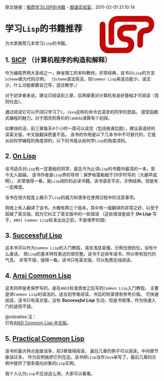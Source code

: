 原文链接：[推荐学习LISP的书籍](http://blog.sina.com.cn/s/blog_72d43af30100pg5t.html) - [图谱实验室](http://blog.sina.com.cn/tupulab)，2011-02-01 21:10:14

<img src="lisp.png" width="192" hspace="10px" align="right" >

# 学习`Lisp`的书籍推荐

为大家推荐几本学习`Lisp`的书籍。

## 1. [SICP](http://book.douban.com/subject/1148282/) （计算机程序的构造和解释）

作为编程界两大圣经之一，麻省理工的本科教材。非常经典，该书以`Lisp`的方言`Scheme`做为代码示例。
（`Scheme`语法简洁，较`Common Lisp`来说功能少，语法少，什么功能都要自己写，适合教学。）

对于初学者来说，建议只阅读前三章，后两章需对计算机有良好基础才可阅读（否则吐血）。

通过阅读它可以开阔只学习了`C`，`Java`这样的命令式语言的同学的思路。
感受函数式编程的魅力。对于图灵机等价的`lambda`演算有个初探。

如果快的话，前三章每天4个小时一周可以读完（包括做课后题），建议英语好的读英文版，中文版翻译质量不高。
该书的作用是以下几本书中不可替代的，它是从如何学编程的角度讲的，以下的书是从如何学`Lisp`的角度讲的。

## 2. [On Lisp](http://book.douban.com/subject/1432683/)

该书适合对`Lisp`有一定基础的同学，是迄今为止讲`Lisp`的书籍中最深的一本，至今无人超越。
该书作者是`Lisp`界的导师：保罗格雷勒姆于29岁时写的（大器早成啊）。
非常值得一看，是`Lisp`进阶的必读书籍。该书语言平实，示例经典，但是有一定难度。

该书在很大程度上展示了`Lisp`的威力和很多在使用过程中的注意事项。

网络上有人翻译了该书，大概有两三个版本，其中有一版翻译的非常之好，以至于超越了英文版，因为它纠正了英文版中的一些错误
（这些错误是由于 **_On Lisp_** 写于，`ANSI Common Lisp`标准出台之前，不是保罗的错）

## 3. [Successful Lisp](http://book.douban.com/subject/1456905/)

这本书可以作为`Common Lisp`的入门教程，语言浅显易懂，示例也很到位，没有什么废话。
把`Lisp`的基本特性表述的很完整。该书于近些年成书，所以带有现代的气息。
非常不错，值得一看。该书只有英文版，可以免费在线阅读。

## 4. [Ansi Common Lisp](http://book.douban.com/subject/1456906/)

这本同样是老保罗写的，是在`ANSI`标准颁发之后写的`Common Lisp`入门教程。
主要是讲`Common Lisp`的语法的。适合初学者阅读，书后的附录很有参考价值。
可快速阅读，该书只有英文版，没有 **_Successful Lisp_** 生动，但是书很薄，作为快速入门的途径不错。

@oldratlee 注：   
已有[ANSI Common Lisp 中文版](http://acl.readthedocs.org/en/latest/zhCN/index.html)。

## 5. [Practical Common Lisp](http://book.douban.com/subject/10419466/)

该书的最大特点是废话多，前3章值得阅读。
最后几章的例子可以阅读。中间章节废话过多。
作为反例我把它列在这。该书把`Lisp`当作`Java`来写了，最后几章的示例中提供了很多面向对象的`Lisp`实例。

我个人认为`Lisp`不应该这么用，大家可以看看。
